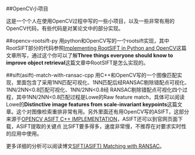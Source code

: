 ##OpenCV小项目

这是一个个人在使用OpenCV过程中写的一些小项目，以及一些非常有用的OpenCV代码，有些代码是对某论文中的部分实现。

##opencv-rootsift-py
用python和OpenCV写的一个rootsift实现，其中RootSIFT部分的代码参照[Implementing RootSIFT in Python and OpenCV](https://www.pyimagesearch.com/2015/04/13/implementing-rootsift-in-python-and-opencv/)这篇文章所写，通过这个你可以了解**Three things everyone should know to improve object retrieval**这篇文章中RootSIFT是怎么实现的。

##sift(asift)-match-with-ransac-cpp
用C++和OpenCV写的一个图像匹配实现，里面包含了采用1NN匹配可视化、1NN匹配后经RANSAC剔除错配点可视化、1NN/2NN<0.8匹配可视化、1NN/2NN<0.8经
RANSAC剔除错配点可视化四个过程，其中1NN/2NN<0.8匹配过程是Lowe的Raw feature match，具体可以阅读Lowe的**Distinctive image features from scale-invariant keypoints**这篇文章。这个对图像检索重排非常有用。另外里面还有用OpenCV写的ASIFT，这部分来源于[OPENCV ASIFT C++ IMPLEMENTATION](http://www.mattsheckells.com/opencv-asift-c-implementation/)，ASIFT还可以到官网页面下载，ASIFT提取的关键点
比SIFT要多得多，速度非常慢，不推荐在对要求实时性的应用中使用。

更多详细的分析可以阅读博文[SIFT(ASIFT) Matching with RANSAC](http://yongyuan.name/blog/SIFT(ASIFT)-Matching-with-RANSAC.html)。
